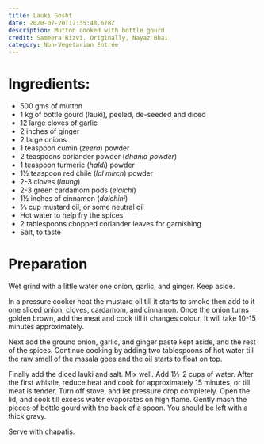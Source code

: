 ```yaml
---
title: Lauki Gosht
date: 2020-07-20T17:35:48.678Z
description: Mutton cooked with bottle gourd
credit: Sameera Rizvi. Originally, Nayaz Bhai
category: Non-Vegetarian Entrée
---
```

# Ingredients:

* 500 gms of mutton
* 1 kg of bottle gourd (lauki), peeled, de-seeded and diced
* 12 large cloves of garlic
* 2 inches of ginger
* 2 large onions
* 1 teaspoon cumin (_zeera_) powder
* 2 teaspoons coriander powder (_dhania powder_)
* 1 teaspoon turmeric (_haldi_) powder
* 1½ teaspoon red chile (_lal mirch_) powder
* 2-3 cloves (_laung_)
* 2-3 green cardamom pods (_elaichi_)
* 1½ inches of cinnamon (_dalchini_)
* ⅔ cup mustard oil, or some neutral oil
* Hot water to help fry the spices
* 2 tablespoons chopped coriander leaves for garnishing
* Salt, to taste

# Preparation

Wet grind with a little water one onion, garlic, and ginger. Keep aside.

In a pressure cooker heat the mustard oil till it starts to smoke then add to it one sliced onion, cloves, cardamom, and cinnamon. Once the onion turns golden brown, add the meat and cook till it changes colour. It will take 10-15 minutes approximately.

Next add the ground onion, garlic, and ginger paste kept aside, and the rest of the spices. Continue cooking by adding two tablespoons of hot water till the raw smell of the masala goes and the oil starts to float on top.

Finally add the diced lauki and salt. Mix well. Add 1½-2 cups of water. After the first whistle, reduce heat and cook for approximately 15 minutes, or till meat is tender. Turn off stove, and let pressure drop completely.
Open the lid, and cook till excess water evaporates on high flame. Gently mash the pieces of bottle gourd with the back of a spoon. You should be left with a thick gravy.

Serve with chapatis.
